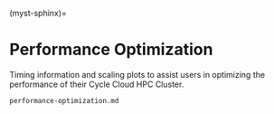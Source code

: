 (myst-sphinx)=

# Performance Optimization 

Timing information and scaling plots to assist users in optimizing the performance of their Cycle Cloud HPC Cluster.

```{toctree}
performance-optimization.md
```

